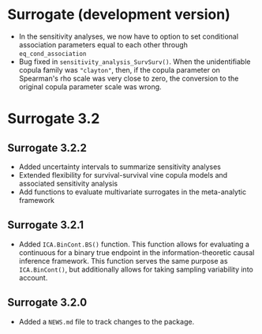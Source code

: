 # Surrogate (development version)

* In the sensitivity analyses, we now have to option to set conditional 
  association parameters equal to each other through `eq_cond_association` 
* Bug fixed in `sensitivity_analysis_SurvSurv()`. When the unidentifiable copula
  family was `"clayton"`, then, if the copula parameter on Spearman's rho scale
  was very close to zero, the conversion to the original copula parameter scale
  was wrong.

# Surrogate 3.2

## Surrogate 3.2.2

* Added uncertainty intervals to summarize sensitivity analyses
* Extended flexibility for survival-survival vine copula models and associated sensitivity analysis
* Add functions to evaluate multivariate surrogates in the meta-analytic framework

## Surrogate 3.2.1

* Added `ICA.BinCont.BS()` function. This function allows for evaluating a 
continuous for a binary true endpoint in the information-theoretic causal 
inference framework. This function serves the same purpose as `ICA.BinCont()`,
but additionally allows for taking sampling variability into account.

## Surrogate 3.2.0

* Added a `NEWS.md` file to track changes to the package.
